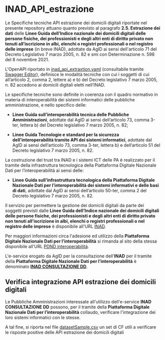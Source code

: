 # INAD_API_estrazione

Le Specifiche tecniche API estrazione dei domicili digitali riportate 
nel presente repository attuano quanto previsto al paragrafo **2.5. 
Estrazione dei dati** delle **Linee Guida dell’Indice nazionale dei 
domicili digitali delle persone fisiche, dei professionisti e degli 
altri enti di diritto privato non tenuti all’iscrizione in albi, elenchi 
o registri professionali o nel registro delle imprese** (in breve INAD), 
adottate da AgID ai sensi dell'articolo 71 del Decreto Legislativo 7 
marzo 2005, n. 82 e smi con Determinazione n. 598 del 8 novembre 2021. 

L\'OpenAPI riportato in [inad_api_extraxtion.yaml](https://github.com/AgID/INAD_API_Extraction/blob/main/inad_api_extraxtion.yaml) 
(consultabile tramite [Swagger Editor](https://editor.swagger.io/?url=https://raw.githubusercontent.com/AgID/INAD_API_Extraction/main/inad_api_extraxtion.yaml)), 
definisce le modalità tecniche con cui i soggetti di cui all’articolo 2, comma 2, 
lettere a) e b) del Decreto legislativo 7 marzo 2005, n. 82 accedono ai domicili 
digitali eletti nell’INAD.

Le specifiche tecniche sono definite in coerenza con il quadro normativo 
in materia di interoperabilità dei sistemi informatici delle pubbliche 
amministrazione, e nello specifico delle:

- **Linee Guida sull’interoperabilità tecnica delle Pubbliche Amministrazioni**, 
  adottate dal AgID ai sensi dell’articolo 73, comma 3-ter, lettera b) 
  del Decreto legislativo 7 marzo 2005, n. 82;

- **Linee Guida Tecnologie e standard per la sicurezza dell’interoperabilità tramite API dei sistemi informatici**, 
  adottate dal AgID ai sensi dell’articolo 73, comma 3-ter, lettera b) 
  e dell’articolo 51 del Decreto legislativo 7 marzo 2005, n. 82.

La costruzione del trust tra INAD e i sistemi ICT delle PA è realizzato 
per il tramite della infrastruttura tecnologica della Piattaforma Digitale
Nazionale Dati per l’interoperabilità ai sensi delle:

- **Linee Guida sull’infrastruttura tecnologica della Piattaforma Digitale Nazionale Dati per l’interoperabilità dei sistemi informativi e delle basi di dati**, 
  adottate dal AgID ai sensi dell’articolo 50-ter, comma 2 del Decreto 
  legislativo 7 marzo 2005, n. 82.

Il servizio per permettere la gestione dei domicili digitali da parte dei soggetti previsti dalle 
**Linee Guida dell’Indice nazionale dei domicili digitali delle persone fisiche, dei professionisti e degli 
altri enti di diritto privato non tenuti all’iscrizione in albi, elenchi o registri professionali o nel registro delle imprese** 
è disponibile all'URL [INAD](https://domiciliodigitale.gov.it/).

Per maggiori informazioni circa l'adesione ed utilizzo della **Piattaforma Digitale Nazionale 
Dati per l’interoperabilità** si rimanda al sito della stessa disponibile all'URL [PDND interoperabilità](https://www.interop.pagopa.it/).

L'e-service erogato da AgID per la consultazione dell'**INAD** per il tramite della **Piattaforma Digitale Nazionale 
Dati per l’interoperabilità** è denominato [**INAD CONSULTAZIONE DD**](https://www.interop.pagopa.it/catalogo/2d97cffc-27cb-4705-a21d-9e1084aec9e3/).

## Verifica integrazione API estrazione dei domicili digitali

Le Pubbliche Amministrazioni interessate all'utilizzo dell'e-service **INAD CONSULTAZIONE DD** possono, per il tramite della **Piattaforma Digitale Nazionale 
Dati per l’interoperabilità** collaudo, verificare l'integrazione dei loro sistemi informatici con le stesse. 

A tal fine, si riporta nel file [datasetSample.csv](datasetSample.csv) un set di CF utili a verificare le risposte positive delle API estrazione dei domicili digitali



